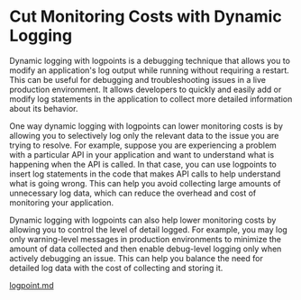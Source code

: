 # Cut Monitoring Costs with Dynamic Logging

Dynamic logging with logpoints is a debugging technique that allows you to modify an application's log output while running without requiring a restart. This can be useful for debugging and troubleshooting issues in a live production environment. It allows developers to quickly and easily add or modify log statements in the application to collect more detailed information about its behavior.

One way dynamic logging with logpoints can lower monitoring costs is by allowing you to selectively log only the relevant data to the issue you are trying to resolve. For example, suppose you are experiencing a problem with a particular API in your application and want to understand what is happening when the API is called. In that case, you can use logpoints to insert log statements in the code that makes API calls to help understand what is going wrong. This can help you avoid collecting large amounts of unnecessary log data, which can reduce the overhead and cost of monitoring your application.

Dynamic logging with logpoints can also help lower monitoring costs by allowing you to control the level of detail logged. For example, you may log only warning-level messages in production environments to minimize the amount of data collected and then enable debug-level logging only when actively debugging an issue. This can help you balance the need for detailed log data with the cost of collecting and storing it.

[logpoint.md](../sidekick-actions/logpoint.md "mention")

